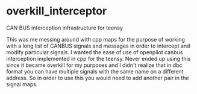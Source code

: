 # overkill_interceptor
CAN BUS interception infrastructure for teensy

This was me messing around with cpp maps for the purpose of working with a long list of CANBUS signals and messages in order to intercept and modify particular signals.  I wanted the ease of use of openpilot canbus interception implemented in cpp for the teensy. Never ended up using this since it became overkill for my purposes and I didn't realize that in dbc format you can have multiple signals with the same name on a different address. So in order to use this you would need to add another pair in the signal maps.
